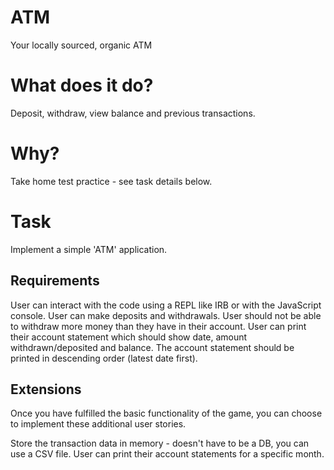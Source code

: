 # ATM
Your locally sourced, organic ATM

# What does it do?
Deposit, withdraw, view balance and previous transactions.

# Why?
Take home test practice - see task details below.

# Task
Implement a simple 'ATM' application.

## Requirements
User can interact with the code using a REPL like IRB or with the JavaScript console.
User can make deposits and withdrawals.
User should not be able to withdraw more money than they have in their account.
User can print their account statement which should show date, amount withdrawn/deposited and balance.
The account statement should be printed in descending order (latest date first).
## Extensions
Once you have fulfilled the basic functionality of the game, you can choose to implement these additional user stories.

Store the transaction data in memory - doesn't have to be a DB, you can use a CSV file.
User can print their account statements for a specific month.
